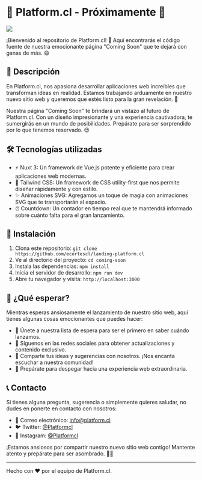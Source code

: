 # 🚀 Platform.cl - Próximamente 🌟

<img src="https://i.ibb.co/9vPsHP7/Fire-Shot-Capture-196-Platform-cl-Desarrollamos-aplicaciones-web-platform-cl.png"  />

¡Bienvenido al repositorio de Platform.cl! 🎉 Aquí encontrarás el código fuente de nuestra emocionante página "Coming Soon" que te dejará con ganas de más. 😄

## 🌈 Descripción

En Platform.cl, nos apasiona desarrollar aplicaciones web increíbles que transforman ideas en realidad. Estamos trabajando arduamente en nuestro nuevo sitio web y queremos que estés listo para la gran revelación. 🎊

Nuestra página "Coming Soon" te brindará un vistazo al futuro de Platform.cl. Con un diseño impresionante y una experiencia cautivadora, te sumergirás en un mundo de posibilidades. Prepárate para ser sorprendido por lo que tenemos reservado. 😉

## 🛠️ Tecnologías utilizadas

- ⚡ Nuxt 3: Un framework de Vue.js potente y eficiente para crear aplicaciones web modernas.
- 🎨 Tailwind CSS: Un framework de CSS utility-first que nos permite diseñar rápidamente y con estilo.
- ✨ Animaciones SVG: Agregamos un toque de magia con animaciones SVG que te transportarán al espacio.
- ⏰ Countdown: Un contador en tiempo real que te mantendrá informado sobre cuánto falta para el gran lanzamiento.

## 🚀 Instalación

1. Clona este repositorio: `git clone https://github.com/ecortescl/landing-platform.cl`
2. Ve al directorio del proyecto: `cd coming-soon`
3. Instala las dependencias: `npm install`
4. Inicia el servidor de desarrollo: `npm run dev`
5. Abre tu navegador y visita: `http://localhost:3000`

## 🌟 ¿Qué esperar?

Mientras esperas ansiosamente el lanzamiento de nuestro sitio web, aquí tienes algunas cosas emocionantes que puedes hacer:

- 🎉 Únete a nuestra lista de espera para ser el primero en saber cuándo lanzamos.
- 🌟 Síguenos en las redes sociales para obtener actualizaciones y contenido exclusivo.
- 💬 Comparte tus ideas y sugerencias con nosotros. ¡Nos encanta escuchar a nuestra comunidad!
- 🚀 Prepárate para despegar hacia una experiencia web extraordinaria.

## 📞 Contacto

Si tienes alguna pregunta, sugerencia o simplemente quieres saludar, no dudes en ponerte en contacto con nosotros:

- 📧 Correo electrónico: info@platform.cl
- 🐦 Twitter: [@Platformcl](https://twitter.com/Platformcl)
- 📸 Instagram: [@Platformcl](https://instagram.com/Platformcl)

¡Estamos ansiosos por compartir nuestro nuevo sitio web contigo! Mantente atento y prepárate para ser asombrado. 🎉✨

---

Hecho con ❤️ por el equipo de Platform.cl.
